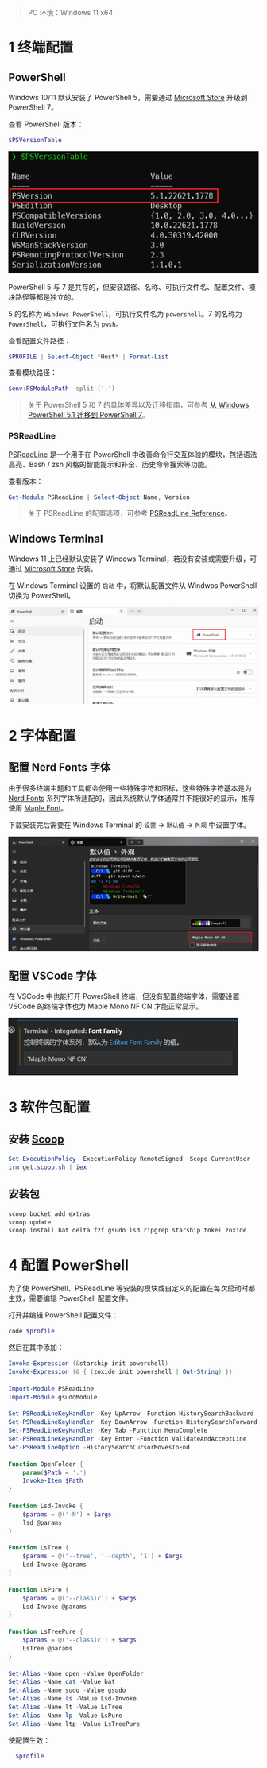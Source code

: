 >    PC 环境：Windows 11 x64

# 1 终端配置

## PowerShell

Windows 10/11 默认安装了 PowerShell 5，需要通过 [Microsoft Store](https://www.microsoft.com/store/productid/9MZ1SNWT0N5D) 升级到 PowerShell 7。

查看 PowerShell 版本：

```powershell
$PSVersionTable
```

![查看 PowerShell 版本](https://raw.githubusercontent.com/genskyff/image-hosting/main/images/202310082043223.png)

PowerShell 5 与 7 是共存的，但安装路径、名称、可执行文件名、配置文件、模块路径等都是独立的。

5 的名称为 `Windows PowerShell`，可执行文件名为 `powershell`。7 的名称为 `PowerShell`，可执行文件名为 `pwsh`。 

查看配置文件路径：

```powershell
$PROFILE | Select-Object *Host* | Format-List
```
查看模块路径：

```powershell
$env:PSModulePath -split (';')
```

>   关于 PowerShell 5 和 7 的具体差异以及迁移指南，可参考 [从 Windows PowerShell 5.1 迁移到 PowerShell 7](https://learn.microsoft.com/zh-cn/powershell/scripting/whats-new/migrating-from-windows-powershell-51-to-powershell-7?view=powershell-7.3)。

### PSReadLine

[PSReadLine](https://github.com/PowerShell/PSReadLine) 是一个用于在 PowerShell 中改善命令行交互体验的模块，包括语法高亮、Bash / zsh 风格的智能提示和补全、历史命令搜索等功能。

查看版本：

```powershell
Get-Module PSReadLine | Select-Object Name, Version
```

>   关于 PSReadLine 的配置选项，可参考 [PSReadLine Reference](https://learn.microsoft.com/en-us/powershell/module/psreadline/?view=powershell-7.3)。

## Windows Terminal

Windows 11 上已经默认安装了 Windows Terminal，若没有安装或需要升级，可通过 [Microsoft Store](https://www.microsoft.com/en-us/p/windows-terminal/9n0dx20hk701) 安装。

在 Windows Terminal 设置的 `启动` 中，将默认配置文件从 Windwos PowerShell 切换为 PowerShell。

![设置 PowerShell 7 为默认配置](https://raw.githubusercontent.com/genskyff/image-hosting/main/images/202310082138565.png)

# 2 字体配置

## 配置 Nerd Fonts 字体

由于很多终端主题和工具都会使用一些特殊字符和图标，这些特殊字符基本是为 [Nerd Fonts](https://www.nerdfonts.com/) 系列字体所适配的，因此系统默认字体通常并不能很好的显示，推荐使用 [Maple Font](https://github.com/subframe7536/Maple-font/releases)。

下载安装完后需要在 Windows Terminal 的 `设置` → `默认值` → `外观` 中设置字体。

![设置终端字体](https://raw.githubusercontent.com/genskyff/image-hosting/main/images/202406011316194.png)

## 配置 VSCode 字体

在 VSCode 中也能打开 PowerShell 终端，但没有配置终端字体，需要设置 VSCode 的终端字体也为 Maple Mono NF CN 才能正常显示。

![设置 VSCode 终端字体](https://raw.githubusercontent.com/genskyff/image-hosting/main/images/202406011321094.png)

# 3 软件包配置

## 安装 [Scoop](https://scoop.sh/)

```powershell
Set-ExecutionPolicy -ExecutionPolicy RemoteSigned -Scope CurrentUser
irm get.scoop.sh | iex
```

## 安装包

```powershell
scoop bucket add extras
scoop update
scoop install bat delta fzf gsudo lsd ripgrep starship tokei zoxide
```

# 4 配置 PowerShell

为了使 PowerShell、PSReadLine 等安装的模块或自定义的配置在每次启动时都生效，需要编辑 PowerShell 配置文件。

打开并编辑 PowerShell 配置文件：

```powershell
code $profile
```

然后在其中添加：

```powershell
Invoke-Expression (&starship init powershell)
Invoke-Expression (& { (zoxide init powershell | Out-String) })

Import-Module PSReadLine
Import-Module gsudoModule

Set-PSReadLineKeyHandler -Key UpArrow -Function HistorySearchBackward
Set-PSReadLineKeyHandler -Key DownArrow -Function HistorySearchForward
Set-PSReadLineKeyHandler -Key Tab -Function MenuComplete
Set-PSReadLineKeyHandler -key Enter -Function ValidateAndAcceptLine
Set-PSReadLineOption -HistorySearchCursorMovesToEnd

Function OpenFolder {
	param($Path = '.')
	Invoke-Item $Path
}

Function Lsd-Invoke {
	$params = @('-N') + $args
    lsd @params
}

Function LsTree {
	$params = @('--tree', '--depth', '1') + $args
    Lsd-Invoke @params
}

Function LsPure {
	$params = @('--classic') + $args
    Lsd-Invoke @params
}

Function LsTreePure {
	$params = @('--classic') + $args
    LsTree @params
}

Set-Alias -Name open -Value OpenFolder
Set-Alias -Name cat -Value bat
Set-Alias -Name sudo -Value gsudo
Set-Alias -Name ls -Value Lsd-Invoke
Set-Alias -Name lt -Value LsTree
Set-Alias -Name lp -Value LsPure
Set-Alias -Name ltp -Value LsTreePure
```

使配置生效：

```powershell
. $profile
```
